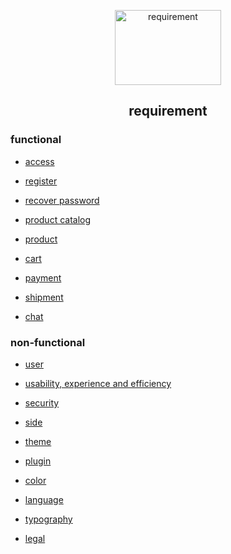 <p align="center">
    <a href="https://github.com/tegcommerce/tegcommerce-requirement">
    <img src="https://user-images.githubusercontent.com/42984807/58201052-8ccc6200-7caa-11e9-9e8e-a1a66d585abc.png" alt="requirement" width="170" height="120">
  </a>
</p>
<h2 align="center">requirement</h>

### functional

* [access](https://github.com/tegcommerce/tegcommerce-requirement/blob/master/page/access.md)

* [register](https://github.com/tegcommerce/tegcommerce-requirement/blob/master/page/register.md)

* [recover password](https://github.com/tegcommerce/tegcommerce-requirement/blob/master/page/recover-password.md)

* [product catalog](https://github.com/tegcommerce/tegcommerce-requirement/blob/master/page/product-catalog.md)

* [product](https://github.com/tegcommerce/tegcommerce-requirement/blob/master/page/product.md)

* [cart](https://github.com/tegcommerce/tegcommerce-requirement/blob/master/page/cart.md)

* [payment](https://github.com/tegcommerce/tegcommerce-requirement/blob/master/page/payment.md)

* [shipment](https://github.com/tegcommerce/tegcommerce-requirement/blob/master/page/shipment.md)

* [chat](https://github.com/tegcommerce/tegcommerce-requirement/blob/master/page/chat.md)
   
### non-functional

* [user](https://github.com/tegcommerce/tegcommerce-requirement/blob/master/page/user.md)

* [usability, experience and efficiency](https://github.com/tegcommerce/tegcommerce-requirement/blob/master/page/usability-experience-efficiency.md)
  
* [security](https://github.com/tegcommerce/tegcommerce-requirement/blob/master/page/security.md)

* [side](https://github.com/tegcommerce/tegcommerce-requirement/blob/master/page/side.md)

* [theme](https://github.com/tegcommerce/tegcommerce-requirement/blob/master/page/theme.md)

* [plugin](https://github.com/tegcommerce/tegcommerce-requirement/blob/master/page/plugin.md)
  
* [color](https://github.com/tegcommerce/tegcommerce-requirement/blob/master/page/color.md)

* [language](https://github.com/tegcommerce/tegcommerce-requirement/blob/master/page/language.md)

* [typography](https://github.com/tegcommerce/tegcommerce-requirement/blob/master/page/typography.md)

* [legal](https://github.com/tegcommerce/tegcommerce-requirement/blob/master/page/legal.md)

